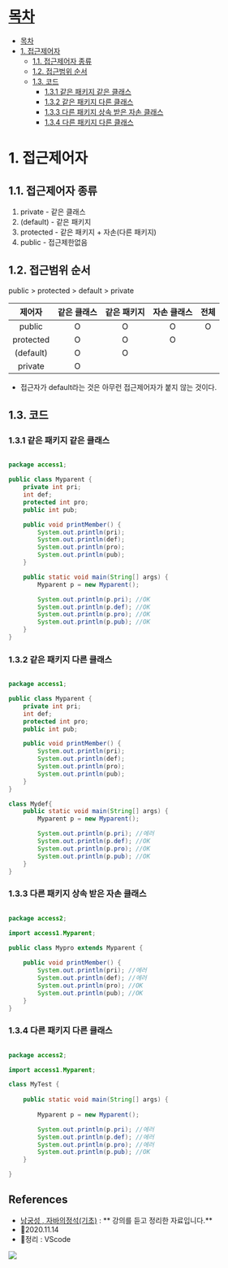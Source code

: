 # [목차](#목차)
- [목차](#목차)
- [1. 접근제어자](#1-접근제어자)
  - [1.1. 접근제어자 종류](#11-접근제어자-종류)
  - [1.2. 접근범위 순서](#12-접근범위-순서)
  - [1.3. 코드](#13-코드)
    - [1.3.1 같은 패키지 같은 클래스](#131-같은-패키지-같은-클래스)
    - [1.3.2 같은 패키지 다른 클래스](#132-같은-패키지-다른-클래스)
    - [1.3.3 다른 패키지 상속 받은 자손 클래스](#133-다른-패키지-상속-받은-자손-클래스)
    - [1.3.4 다른 패키지 다른 클래스](#134-다른-패키지-다른-클래스)



# 1. 접근제어자

## 1.1. 접근제어자 종류

1. private - 같은 클래스
2. (default) - 같은 패키지
3. protected - 같은 패키지 + 자손(다른 패키지)
4. public - 접근제한없음

## 1.2. 접근범위 순서 

public > protected > default > private

|제어자|같은 클래스|같은 패키지|자손 클래스|전체
|:-:|:-:|:-:|:-:|:-:|
|public|O|O|O|O|O
|protected|O|O|O| |
|(default)|O|O| | |
|private|O| | | |


- 접근자가 default라는 것은 아무런 접근제어자가 붙지 않는 것이다.

## 1.3. 코드

### 1.3.1 같은 패키지 같은 클래스

```java

package access1;

public class Myparent {
	private int pri;
	int def;
	protected int pro;
	public int pub;

	public void printMember() {
		System.out.println(pri);
		System.out.println(def);
		System.out.println(pro);
		System.out.println(pub);
	}

	public static void main(String[] args) {
		Myparent p = new Myparent();

		System.out.println(p.pri); //OK
		System.out.println(p.def); //OK
		System.out.println(p.pro); //OK
		System.out.println(p.pub); //OK
	}
}
```

### 1.3.2 같은 패키지 다른 클래스

```java

package access1;

public class Myparent {
	private int pri;
	int def;
	protected int pro;
	public int pub;

	public void printMember() {
		System.out.println(pri);
		System.out.println(def);
		System.out.println(pro);
		System.out.println(pub);
	}
}

class Mydef{
	public static void main(String[] args) {
		Myparent p = new Myparent();

		System.out.println(p.pri); //에러
		System.out.println(p.def); //OK
		System.out.println(p.pro); //OK
		System.out.println(p.pub); //OK
	}
}
```

### 1.3.3 다른 패키지 상속 받은 자손 클래스

```java

package access2;

import access1.Myparent;

public class Mypro extends Myparent {
	
	public void printMember() {
		System.out.println(pri); //에러
		System.out.println(def); //에러
		System.out.println(pro); //OK
		System.out.println(pub); //OK
	}
}

```

### 1.3.4 다른 패키지 다른 클래스

```java

package access2;

import access1.Myparent;

class MyTest {
	
	public static void main(String[] args) {
	 
		Myparent p = new Myparent();

		System.out.println(p.pri); //에러
		System.out.println(p.def); //에러
		System.out.println(p.pro); //에러
		System.out.println(p.pub); //OK
	}

}

```

## References
- [남궁성 , 자바의정석(기초)](https://www.youtube.com/user/MasterNKS) : ** 강의를 듣고 정리한 자료입니다.**
- 🎈2020.11.14
- 🎈정리 : VScode

![](https://images.velog.io/images/withcolinsong/post/8dc5159f-5174-49f0-8cca-748d6cd38345/image.png)
